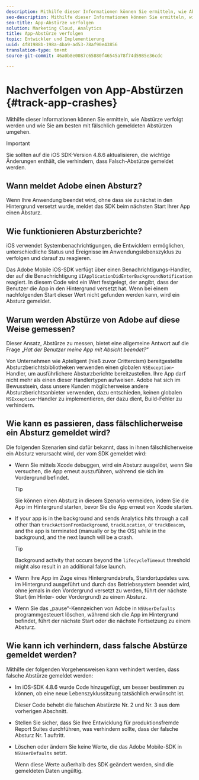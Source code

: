 ```yaml
---
description: Mithilfe dieser Informationen können Sie ermitteln, wie Abstürze verfolgt werden und wie Sie am besten mit fälschlich gemeldeten Abstürzen umgehen.
seo-description: Mithilfe dieser Informationen können Sie ermitteln, wie Abstürze verfolgt werden und wie Sie am besten mit fälschlich gemeldeten Abstürzen umgehen.
seo-title: App-Abstürze verfolgen
solution: Marketing Cloud, Analytics
title: App-Abstürze verfolgen
topic: Entwickler und Implementierung
uuid: 4f81988b-198a-4ba9-ad53-78af90e43856
translation-type: tm+mt
source-git-commit: 46a0b8e0087c65880f46545a78f74d5985e36cdc

---
```



# Nachverfolgen von App-Abstürzen {#track-app-crashes}

Mithilfe dieser Informationen können Sie ermitteln, wie Abstürze verfolgt werden und wie Sie am besten mit fälschlich gemeldeten Abstürzen umgehen.

>[!IMPORTANT]
>
>Sie sollten auf die iOS SDK-Version 4.8.6 aktualisieren, die wichtige Änderungen enthält, die verhindern, dass Falsch-Abstürze gemeldet werden.

## Wann meldet Adobe einen Absturz?

Wenn Ihre Anwendung beendet wird, ohne dass sie zunächst in den Hintergrund versetzt wurde, meldet das SDK beim nächsten Start Ihrer App einen Absturz.

## Wie funktionieren Absturzberichte?

iOS verwendet Systembenachrichtigungen, die Entwicklern ermöglichen, unterschiedliche Status und Ereignisse im Anwendungslebenszyklus zu verfolgen und darauf zu reagieren.

Das Adobe Mobile iOS-SDK verfügt über einen Benachrichtigungs-Handler, der auf die Benachrichtigung `UIApplicationDidEnterBackgroundNotification` reagiert. In diesem Code wird ein Wert festgelegt, der angibt, dass der Benutzer die App in den Hintergrund versetzt hat. Wenn bei einem nachfolgenden Start dieser Wert nicht gefunden werden kann, wird ein Absturz gemeldet.

## Warum werden Abstürze von Adobe auf diese Weise gemessen?

Dieser Ansatz, Abstürze zu messen, bietet eine allgemeine Antwort auf die Frage „*Hat der Benutzer meine App mit Absicht beendet?*“

Von Unternehmen wie Apteligent (hieß zuvor Crittercism) bereitgestellte Absturzberichtsbibliotheken verwenden einen globalen `NSException`-Handler, um ausführlichere Absturzberichte bereitzustellen. Ihre App darf nicht mehr als einen dieser Handlertypen aufweisen. Adobe hat sich im Bewusstsein, dass unsere Kunden möglicherweise andere Absturzberichtsanbieter verwenden, dazu entschieden, keinen globalen `NSException`-Handler zu implementieren, der dazu dient, Build-Fehler zu verhindern.

## Wie kann es passieren, dass fälschlicherweise ein Absturz gemeldet wird?

Die folgenden Szenarien sind dafür bekannt, dass in ihnen fälschlicherweise ein Absturz verursacht wird, der vom SDK gemeldet wird:

* Wenn Sie mittels Xcode debuggen, wird ein Absturz ausgelöst, wenn Sie versuchen, die App erneut auszuführen, während sie sich im Vordergrund befindet.

   >[!TIP]
   >
   >Sie können einen Absturz in diesem Szenario vermeiden, indem Sie die App im Hintergrund starten, bevor Sie die App erneut von Xcode starten.

* If your app is in the background and sends Analytics hits through a call other than `trackActionFromBackground`, `trackLocation`, or `trackBeacon`, and the app is terminated (manually or by the OS) while in the background, and the next launch will be a crash.

   >[!TIP]
   >
   >Background activity that occurs beyond the `lifecycleTimeout` threshold might also result in an additional false launch.

* Wenn Ihre App im Zuge eines Hintergrundabrufs, Standortupdates usw. im Hintergrund ausgeführt und durch das Betriebssystem beendet wird, ohne jemals in den Vordergrund versetzt zu werden, führt der nächste Start (im Hinter- oder Vordergrund) zu einem Absturz.
* Wenn Sie das „pause“-Kennzeichen von Adobe in `NSUserDefaults` programmgesteuert löschen, während sich die App im Hintergrund befindet, führt der nächste Start oder die nächste Fortsetzung zu einem Absturz.

## Wie kann ich verhindern, dass falsche Abstürze gemeldet werden?

Mithilfe der folgenden Vorgehensweisen kann verhindert werden, dass falsche Abstürze gemeldet werden:

* Im iOS-SDK 4.8.6 wurde Code hinzugefügt, um besser bestimmen zu können, ob eine neue Lebenszyklussitzung tatsächlich erwünscht ist.

   Dieser Code behebt die falschen Abstürzte Nr. 2 und Nr. 3 aus dem vorherigen Abschnitt.

* Stellen Sie sicher, dass Sie Ihre Entwicklung für produktionsfremde Report Suites durchführen, was verhindern sollte, dass der falsche Absturz Nr. 1 auftritt.
* Löschen oder ändern Sie keine Werte, die das Adobe Mobile-SDK in `NSUserDefaults` setzt.

   Wenn diese Werte außerhalb des SDK geändert werden, sind die gemeldeten Daten ungültig.

